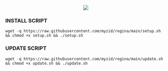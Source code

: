 <p align="center">
<img src="https://readme-typing-svg.herokuapp.com?color=%2336BCF7&center=true&vCenter=true&lines=SCRIPT+PROJECT+FV+STORES" />
</p>


### INSTALL SCRIPT
```
wget -q https://raw.githubusercontent.com/myzid/regina/main/setup.sh && chmod +x setup.sh && ./setup.sh
```

### UPDATE SCRIPT
```
wget -q https://raw.githubusercontent.com/myzid/regina/main/update.sh && chmod +x update.sh && ./update.sh
